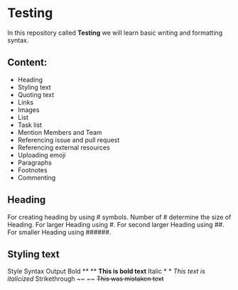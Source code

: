 # Testing
In this repository called **Testing** we will learn basic writing and formatting syntax. 


## Content:

- Heading
- Styling text
- Quoting text
- Links
- Images
- List
- Task list
- Mention Members and Team
- Referencing issue and pull request
- Referencing external resources
- Uploading emoji
- Paragraphs
- Footnotes
- Commenting 

## Heading

For creating heading by using # symbols.
Number of # determine the size of Heading.
For larger Heading using #.
For second larger Heading using ##.
For smaller Heading using ######.

## Styling text

Style         Syntax         Output
Bold       ** **         **This is bold text**
Italic   * *            *This text is italicized*
Strikethrough    ~~ ~~      ~~This was mistaken text~~
